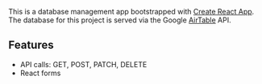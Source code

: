 This is a database management app bootstrapped with [Create React App](https://github.com/facebook/create-react-app). The database for this project is served via the Google [AirTable](https://airtable.com/) API.  

## Features
* API calls: GET, POST, PATCH, DELETE
* React forms
